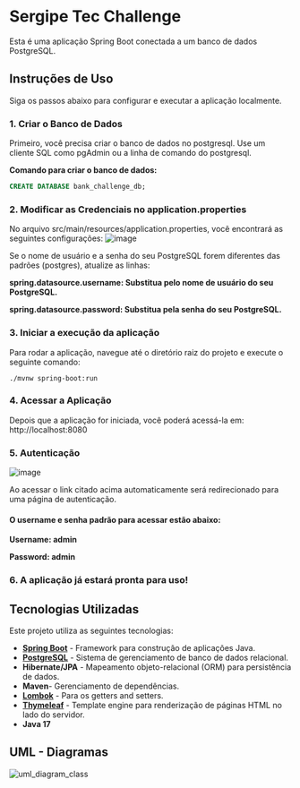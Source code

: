 # Sergipe Tec Challenge

Esta é uma aplicação Spring Boot conectada a um banco de dados PostgreSQL.

## Instruções de Uso

Siga os passos abaixo para configurar e executar a aplicação localmente.

### 1. Criar o Banco de Dados

Primeiro, você precisa criar o banco de dados no postgresql. Use um cliente SQL como pgAdmin ou a linha de comando do postgresql.

**Comando para criar o banco de dados:**
```sql
CREATE DATABASE bank_challenge_db;
```
### 2.  Modificar as Credenciais no application.properties
No arquivo src/main/resources/application.properties, você encontrará as seguintes configurações:
![image](https://github.com/user-attachments/assets/4fb298d6-84fd-4ced-b450-bca7bc729206)

Se o nome de usuário e a senha do seu PostgreSQL forem diferentes das padrões (postgres), atualize as linhas:

**spring.datasource.username: Substitua pelo nome de usuário do seu PostgreSQL.**

**spring.datasource.password: Substitua pela senha do seu PostgreSQL.**

### 3.  Iniciar a execução da aplicação

Para rodar a aplicação, navegue até o diretório raiz do projeto e execute o seguinte comando:

```./mvnw spring-boot:run```
### 4. Acessar a Aplicação
Depois que a aplicação for iniciada, você poderá acessá-la em:
http://localhost:8080

### 5. Autenticação
![image](https://github.com/user-attachments/assets/f90c008b-f8c5-4ef1-89a8-5c7e38027209)

Ao acessar o link citado acima automaticamente será redirecionado para uma página de autenticação. 
#### O username e senha padrão para acessar estão abaixo: ####
**Username: admin**


**Password: admin**

### 6. A aplicação já estará pronta para uso!

## Tecnologias Utilizadas

Este projeto utiliza as seguintes tecnologias:

- **[Spring Boot](https://spring.io/projects/spring-boot)** - Framework para construção de aplicações Java.
- **[PostgreSQL](https://www.postgresql.org/)** - Sistema de gerenciamento de banco de dados relacional.
- **Hibernate/JPA** - Mapeamento objeto-relacional (ORM) para persistência de dados.
- **Maven**-  Gerenciamento de dependências.
- **[Lombok](https://projectlombok.org/)** - Para os getters and setters.
- **[Thymeleaf](https://www.thymeleaf.org/)** - Template engine para renderização de páginas HTML no lado do servidor.
- **Java 17**


## UML - Diagramas 
![uml_diagram_class](https://github.com/user-attachments/assets/c04eabe6-1dd3-4adb-a0fb-bf7c0f7f03e2)



